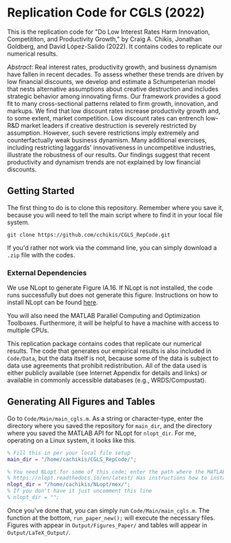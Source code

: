 # Replication Code for CGLS (2022)

This is the replication code for "Do Low Interest Rates Harm Innovation, Competititon, and Productivity Growth," by Craig A. Chikis, Jonathan Goldberg, and David López-Salido (2022). It contains codes to replicate our numerical results. 

*Abstract*: Real interest rates, productivity growth, and business dynamism have fallen in recent decades.  To assess whether these trends are driven by low financial discounts, we develop and estimate a Schumpeterian model that nests alternative assumptions about creative destruction and includes strategic behavior among innovating firms.  Our framework provides a good fit to many cross-sectional patterns related to firm growth, innovation, and markups.  We find that low discount rates increase productivity growth and, to some extent, market competition.  Low discount rates can entrench low-R&D market leaders if creative destruction is severely restricted by assumption.  However, such severe restrictions imply extremely and counterfactually weak business dynamism.  Many additional exercises, including restricting laggards' innovativeness in uncompetitive industries, illustrate the robustness of our results.  Our findings suggest that recent productivity and dynamism trends are not explained by low financial discounts.  

 
## Getting Started

The first thing to do is to clone this repository. Remember where you save it, because you will need to tell the main script where to find it in your local file system. 

```	
git clone https://github.com/cchikis/CGLS_RepCode.git
```

If you'd rather not work via the command line, you can simply download a `.zip` file with the codes. 

### External Dependencies

We use NLopt to generate Figure IA.16.  If NLopt is not installed, the code runs successfully but does not generate this figure.  Instructions on how to install NLopt can be found [here](https://nlopt.readthedocs.io/en/latest/).

You will also need the MATLAB Parallel Computing and Optimization Toolboxes. Furthermore, it will be helpful to have a machine with access to multiple CPUs.

This replication package contains codes that replicate our numerical results. The code that generates our empirical results is also included in `Code/Data`, but the data itself is not, because some of the data is subject to data use agreements that prohibit redistribution.  All of the data used is either publicly available (see Internet Appendix for details and links) or available in commonly accessible databases (e.g., WRDS/Compustat).

## Generating All Figures and Tables

Go to `Code/Main/main_cgls.m`. As a string or character-type, enter the directory where you saved the repository for `main_dir`, and the directory where you saved the MATLAB API for NLopt for `nlopt_dir`. For me, operating on a Linux system, it looks like this.

``` MATLAB
% Fill this in per your local file setup
main_dir = "/home/cachikis/CGLS_RepCode/"; 

% You need NLopt for some of this code; enter the path where the MATLAB API is saved
% https://nlopt.readthedocs.io/en/latest/ Has instructions how to install (it is open-source)
nlopt_dir = "/home/cachikis/NLopt/mex/";
% If you don't have it just uncomment this line
% nlopt_dir = ""; 
```

Once you've done that, you can simply run `Code/Main/main_cgls.m`. The function at the bottom, `run_paper_new();` will execute the necessary files. Figures with appear in `Output/Figures_Paper/` and tables will appear in `Output/LaTeX_Output/`. 

